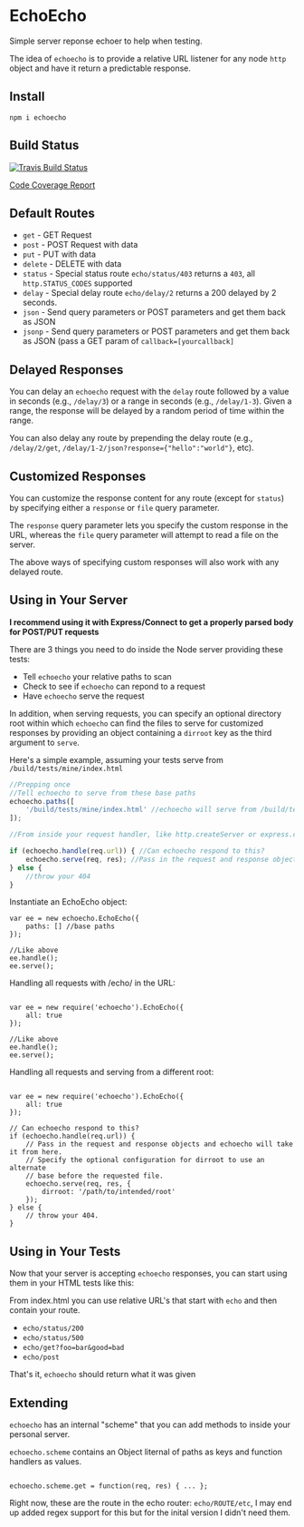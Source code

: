 EchoEcho
========

Simple server reponse echoer to help when testing.

The idea of `echoecho` is to provide a relative URL listener
for any node `http` object and have it return a predictable
response.

Install
-------

    npm i echoecho


Build Status
------------

[![Travis Build Status](https://secure.travis-ci.org/davglass/echoecho.png?branch=master)](http://travis-ci.org/davglass/echoecho)

[Code Coverage Report](http://davglass.github.com/echoecho/)

Default Routes
--------------

* `get` - GET Request
* `post` - POST Request with data
* `put` - PUT with data
* `delete` - DELETE with data
* `status` - Special status route `echo/status/403` returns a `403`, all `http.STATUS_CODES` supported
* `delay` - Special delay route `echo/delay/2` returns a 200 delayed by 2 seconds.
* `json` - Send query parameters or POST parameters and get them back as JSON
* `jsonp` - Send query parameters or POST parameters and get them back as JSON (pass a GET param of `callback=[yourcallback]`

Delayed Responses
-----------------

You can delay an `echoecho` request with the `delay` route followed by a value
in seconds (e.g., `/delay/3`) or a range in seconds (e.g., `/delay/1-3`). Given
a range, the response will be delayed by a random period of time within the
range.

You can also delay any route by prepending the delay route (e.g.,
`/delay/2/get`, `/delay/1-2/json?response={"hello":"world"}`, etc).

Customized Responses
--------------------

You can customize the response content for any route (except for `status`)
by specifying either a `response` or `file` query parameter.

The `response` query parameter lets you specify the custom response in the URL,
whereas the `file` query parameter will attempt to read a file on the server.

The above ways of specifying custom responses will also work with any delayed
route.

Using in Your Server
--------------------

__I recommend using it with Express/Connect to get a properly parsed body for POST/PUT requests__

There are 3 things you need to do inside the Node server providing these tests:

* Tell `echoecho` your relative paths to scan
* Check to see if `echoecho` can repond to a request
* Have `echoecho` serve the request

In addition, when serving requests, you can specify an optional directory
root within which `echoecho` can find the files to serve for customized
responses by providing an object containing a `dirroot`
key as the third argument to `serve`.

Here's a simple example, assuming your tests serve from `/build/tests/mine/index.html`

```js
//Prepping once
//Tell echoecho to serve from these base paths
echoecho.paths([
    '/build/tests/mine/index.html' //echoecho will serve from /build/tests/mine/
]);

//From inside your request handler, like http.createServer or express.createServer

if (echoecho.handle(req.url)) { //Can echoecho respond to this?
    echoecho.serve(req, res); //Pass in the request and response objects and echoecho will take it from here
} else {
    //throw your 404
}
```

Instantiate an EchoEcho object:

```
var ee = new echoecho.EchoEcho({
    paths: [] //base paths
});

//Like above
ee.handle();
ee.serve();

```

Handling all requests with /echo/ in the URL:

```

var ee = new require('echoecho').EchoEcho({
    all: true
});

//Like above
ee.handle();
ee.serve();
```

Handling all requests and serving from a different root:

```

var ee = new require('echoecho').EchoEcho({
    all: true
});

// Can echoecho respond to this?
if (echoecho.handle(req.url)) {
    // Pass in the request and response objects and echoecho will take it from here.
    // Specify the optional configuration for dirroot to use an alternate
    // base before the requested file.
    echoecho.serve(req, res, {
        dirroot: '/path/to/intended/root'
    });
} else {
    // throw your 404.
}
```

Using in Your Tests
-------------------

Now that your server is accepting `echoecho` responses, you can start using them in your HTML tests like this:

From index.html you can use relative URL's that start with `echo` and then contain your route.

* `echo/status/200`
* `echo/status/500`
* `echo/get?foo=bar&good=bad`
* `echo/post`

That's it, `echoecho` should return what it was given

Extending
---------

`echoecho` has an internal "scheme" that you can add methods to inside your personal server.

`echoecho.scheme` contains an Object liternal of paths as keys and function handlers as values.

```

echoecho.scheme.get = function(req, res) { ... };

```

Right now, these are the route in the echo router: `echo/ROUTE/etc`, I may end up added regex support for this
but for the inital version I didn't need them.
